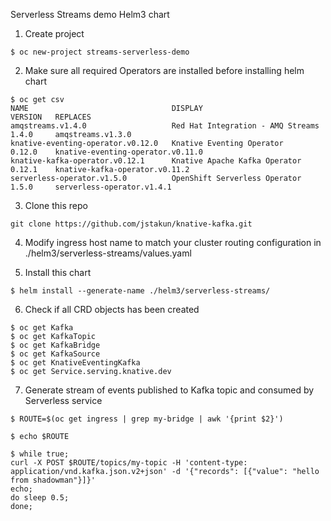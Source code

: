 Serverless Streams demo Helm3 chart

1. Create project

```
$ oc new-project streams-serverless-demo
```

2. Make sure all required Operators are installed before installing helm chart

```
$ oc get csv
NAME                                DISPLAY                             VERSION   REPLACES                          
amqstreams.v1.4.0                   Red Hat Integration - AMQ Streams   1.4.0     amqstreams.v1.3.0                   
knative-eventing-operator.v0.12.0   Knative Eventing Operator           0.12.0    knative-eventing-operator.v0.11.0   
knative-kafka-operator.v0.12.1      Knative Apache Kafka Operator       0.12.1    knative-kafka-operator.v0.11.2      
serverless-operator.v1.5.0          OpenShift Serverless Operator       1.5.0     serverless-operator.v1.4.1          
```
3. Clone this repo 

```
git clone https://github.com/jstakun/knative-kafka.git
```

4. Modify ingress host name to match your cluster routing configuration in ./helm3/serverless-streams/values.yaml

5. Install this chart

```
$ helm install --generate-name ./helm3/serverless-streams/
```
6. Check if all CRD objects has been created 

```
$ oc get Kafka
$ oc get KafkaTopic
$ oc get KafkaBridge
$ oc get KafkaSource
$ oc get KnativeEventingKafka
$ oc get Service.serving.knative.dev
```
7. Generate stream of events published to Kafka topic and consumed by Serverless service

```
$ ROUTE=$(oc get ingress | grep my-bridge | awk '{print $2}')

$ echo $ROUTE 

$ while true;
curl -X POST $ROUTE/topics/my-topic -H 'content-type: application/vnd.kafka.json.v2+json' -d '{"records": [{"value": "hello from shadowman"}]}'
echo;   
do sleep 0.5;
done;
```

